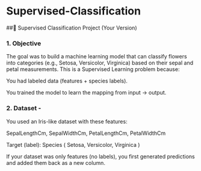 # Supervised-Classification
##🔹 Supervised Classification Project (Your Version)
### 1. Objective

The goal was to build a machine learning model that can classify flowers into categories (e.g., Setosa, Versicolor, Virginica) based on their sepal and petal measurements.
This is a Supervised Learning problem because:

You had labeled data (features + species labels).

You trained the model to learn the mapping from input → output.

### 2. Dataset - 

You used an Iris-like dataset with these features:

SepalLengthCm, SepalWidthCm, PetalLengthCm, PetalWidthCm

Target (label): Species ( Setosa, Versicolor, Virginica )

If your dataset was only features (no labels), you first generated predictions and added them back as a new column.
